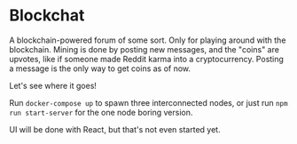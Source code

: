 # Blockchat

A blockchain-powered forum of some sort. Only for playing around with the blockchain. Mining is done by posting new messages, and the "coins" are upvotes, like if someone made Reddit karma into a cryptocurrency. Posting a message is the only way to get coins as of now.

Let's see where it goes!

Run `docker-compose up` to spawn three interconnected nodes, or just run `npm run start-server` for the one node boring version.

UI will be done with React, but that's not even started yet.